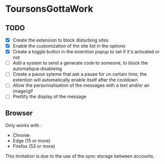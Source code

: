 # ToursonsGottaWork

## TODO

- [x] Create the extension to block disturbing sites
- [X] Enable the customization of the site list in the options
- [X] Create a toggle button in the extention popup to set if it's activated        or not
- [ ] Add a system to send a generate code to someone, to block the                 automatique disableing
- [ ] Create a pause syteme that ask a pause for un certain time, the               extention will automatically enable itself after the cooldown
- [ ] Allow the personnalisation of the messages with a text and/or an              image/gif
- [ ] Prettify the display of the message

## Browser

Only works with :

- Chrome
- Edge (15 or more)
- Firefox (53 or more)

This limitation is due to the use of the sync storage between accounts.